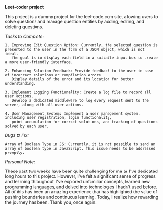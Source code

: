 **Leet-coder project**

This project is a dummy project for the leet-code.com site, allowing users to solve questions and manage question entities by adding, editing, and deleting questions.

*Tasks to Complete:*

    1. Improving Edit Question Option: Currently, the selected question is presented to the user in the form of a JSON object, which is not ideal. 
       The goal is to display each field in a suitable input box to create a more user-friendly interface.

    2. Enhancing Solution Feedback: Provide feedback to the user in case of incorrect solutions or compilation errors. 
       Display details of the error and its location for better understanding.

    3. Implement Logging Functionality: Create a log file to record all user actions. 
       Develop a dedicated middleware to log every request sent to the server, along with all user actions.

    4. User Management System: Implement a user management system, including user registration, login functionality, 
       point accumulation for correct solutions, and tracking of questions solved by each user.

*Bugs to Fix:*

    Array of Boolean Type in JS: Currently, it is not possible to send an array of boolean type in JavaScript. This issue needs to be addressed promptly.

*Personal Note:*

These past two weeks have been quite challenging for me as I've dedicated long hours to this project. 
However, I've felt a significant sense of progress and learning throughout. 
I've explored unfamiliar concepts, learned new programming languages, and delved into technologies I hadn't used before. 
All of this has been an amazing experience that has highlighted the value of pushing boundaries and continuous learning. 
Today, I realize how rewarding the journey has been. 
Thank you, once again.
